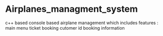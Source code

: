 # Airplanes_managment_system
c++ based console based airplane management which includes features :
main menu
ticket booking
cutomer id
booking information

